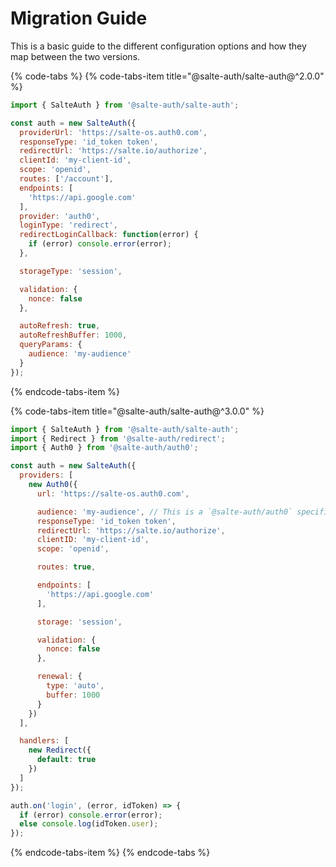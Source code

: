 # Migration Guide

This is a basic guide to the different configuration options and how they map between the two versions.

{% code-tabs %}
{% code-tabs-item title="@salte-auth/salte-auth@^2.0.0" %}
```js
import { SalteAuth } from '@salte-auth/salte-auth';

const auth = new SalteAuth({
  providerUrl: 'https://salte-os.auth0.com',
  responseType: 'id_token token',
  redirectUrl: 'https://salte.io/authorize',
  clientId: 'my-client-id',
  scope: 'openid',
  routes: ['/account'],
  endpoints: [
    'https://api.google.com'
  ],
  provider: 'auth0',
  loginType: 'redirect',
  redirectLoginCallback: function(error) {
    if (error) console.error(error);
  },

  storageType: 'session',

  validation: {
    nonce: false
  },

  autoRefresh: true,
  autoRefreshBuffer: 1000,
  queryParams: {
    audience: 'my-audience'
  }
});
```
{% endcode-tabs-item %}

{% code-tabs-item title="@salte-auth/salte-auth@^3.0.0" %}
```js
import { SalteAuth } from '@salte-auth/salte-auth';
import { Redirect } from '@salte-auth/redirect';
import { Auth0 } from '@salte-auth/auth0';

const auth = new SalteAuth({
  providers: [
    new Auth0({
      url: 'https://salte-os.auth0.com',

      audience: 'my-audience', // This is a `@salte-auth/auth0` specific parameter.
      responseType: 'id_token token',
      redirectUrl: 'https://salte.io/authorize',
      clientID: 'my-client-id',
      scope: 'openid',

      routes: true,

      endpoints: [
        'https://api.google.com'
      ],

      storage: 'session',

      validation: {
        nonce: false
      },

      renewal: {
        type: 'auto',
        buffer: 1000
      }
    })
  ],

  handlers: [
    new Redirect({
      default: true
    })
  ]
});

auth.on('login', (error, idToken) => {
  if (error) console.error(error);
  else console.log(idToken.user);
});
```
{% endcode-tabs-item %}
{% endcode-tabs %}
